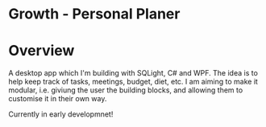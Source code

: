 # Growth - Personal Planer

# Overview
A desktop app which I'm building with SQLight, C# and WPF. 
The idea is to help keep track of tasks, meetings, budget, diet, etc. 
I am aiming to make it modular, i.e. giviung the user the building blocks,
and allowing them to customise it in their own way. 

Currently in early developmnet!
